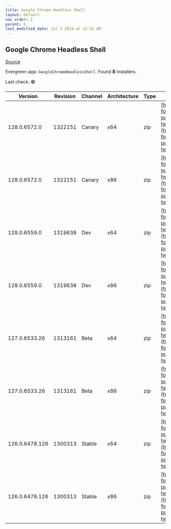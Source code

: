 ```yaml
---
title: Google Chrome Headless Shell
layout: default
nav_order: 2
parent: G
last_modified_date: Jul 3 2024 at 12:31 AM
---
```


## Google Chrome Headless Shell

[Source](https://googlechromelabs.github.io/chrome-for-testing/)

Evergreen app: `GoogleChromeHeadlessShell`. Found **8** installers.

Last check: 🟢

| Version        | Revision | Channel | Architecture | Type | URI                                                                                                                                                                                                                            |
| -------------- | -------- | ------- | ------------ | ---- | ------------------------------------------------------------------------------------------------------------------------------------------------------------------------------------------------------------------------------ |
| 128.0.6572.0   | 1322151  | Canary  | x64          | zip  | [https://storage.googleapis.com/chrome-for-testing-public/128.0.6572.0/win64/chrome-headless-shell-win64.zip](https://storage.googleapis.com/chrome-for-testing-public/128.0.6572.0/win64/chrome-headless-shell-win64.zip)     |
| 128.0.6572.0   | 1322151  | Canary  | x86          | zip  | [https://storage.googleapis.com/chrome-for-testing-public/128.0.6572.0/win32/chrome-headless-shell-win32.zip](https://storage.googleapis.com/chrome-for-testing-public/128.0.6572.0/win32/chrome-headless-shell-win32.zip)     |
| 128.0.6559.0   | 1319638  | Dev     | x64          | zip  | [https://storage.googleapis.com/chrome-for-testing-public/128.0.6559.0/win64/chrome-headless-shell-win64.zip](https://storage.googleapis.com/chrome-for-testing-public/128.0.6559.0/win64/chrome-headless-shell-win64.zip)     |
| 128.0.6559.0   | 1319638  | Dev     | x86          | zip  | [https://storage.googleapis.com/chrome-for-testing-public/128.0.6559.0/win32/chrome-headless-shell-win32.zip](https://storage.googleapis.com/chrome-for-testing-public/128.0.6559.0/win32/chrome-headless-shell-win32.zip)     |
| 127.0.6533.26  | 1313161  | Beta    | x64          | zip  | [https://storage.googleapis.com/chrome-for-testing-public/127.0.6533.26/win64/chrome-headless-shell-win64.zip](https://storage.googleapis.com/chrome-for-testing-public/127.0.6533.26/win64/chrome-headless-shell-win64.zip)   |
| 127.0.6533.26  | 1313161  | Beta    | x86          | zip  | [https://storage.googleapis.com/chrome-for-testing-public/127.0.6533.26/win32/chrome-headless-shell-win32.zip](https://storage.googleapis.com/chrome-for-testing-public/127.0.6533.26/win32/chrome-headless-shell-win32.zip)   |
| 126.0.6478.126 | 1300313  | Stable  | x64          | zip  | [https://storage.googleapis.com/chrome-for-testing-public/126.0.6478.126/win64/chrome-headless-shell-win64.zip](https://storage.googleapis.com/chrome-for-testing-public/126.0.6478.126/win64/chrome-headless-shell-win64.zip) |
| 126.0.6478.126 | 1300313  | Stable  | x86          | zip  | [https://storage.googleapis.com/chrome-for-testing-public/126.0.6478.126/win32/chrome-headless-shell-win32.zip](https://storage.googleapis.com/chrome-for-testing-public/126.0.6478.126/win32/chrome-headless-shell-win32.zip) |
